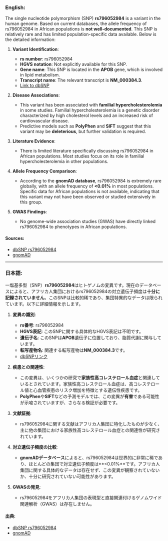 ### English:
The single nucleotide polymorphism (SNP) **rs796052984** is a variant in the human genome. Based on current databases, the allele frequency of rs796052984 in African populations is **not well-documented**. This SNP is relatively rare and has limited population-specific data available. Below is the detailed information:

1. **Variant Identification**:
   - **rs number**: rs796052984
   - **HGVS notation**: Not explicitly available for this SNP.
   - **Gene name**: This SNP is located in the **APOB** gene, which is involved in lipid metabolism.
   - **Transcript name**: The relevant transcript is **NM_000384.3**.
   - [Link to dbSNP](https://www.ncbi.nlm.nih.gov/snp/rs796052984)

2. **Disease Associations**:
   - This variant has been associated with **familial hypercholesterolemia** in some studies. Familial hypercholesterolemia is a genetic disorder characterized by high cholesterol levels and an increased risk of cardiovascular disease.
   - Predictive models such as **PolyPhen** and **SIFT** suggest that this variant may be **deleterious**, but further validation is required.

3. **Literature Evidence**:
   - There is limited literature specifically discussing rs796052984 in African populations. Most studies focus on its role in familial hypercholesterolemia in other populations.

4. **Allele Frequency Comparison**:
   - According to the **gnomAD database**, rs796052984 is extremely rare globally, with an allele frequency of **<0.01%** in most populations. Specific data for African populations is not available, indicating that this variant may not have been observed or studied extensively in this group.

5. **GWAS Findings**:
   - No genome-wide association studies (GWAS) have directly linked rs796052984 to phenotypes in African populations.

#### Sources:
- [dbSNP rs796052984](https://www.ncbi.nlm.nih.gov/snp/rs796052984)
- [gnomAD](https://gnomad.broadinstitute.org/)

---

### 日本語:
一塩基多型（SNP）**rs796052984**はヒトゲノムの変異です。現在のデータベースによると、アフリカ人集団におけるrs796052984の対立遺伝子頻度は**十分に記録されていません**。このSNPは比較的稀であり、集団特異的なデータは限られています。以下に詳細情報を示します。

1. **変異の識別**:
   - **rs番号**: rs796052984
   - **HGVS表記**: このSNPに関する具体的なHGVS表記は不明です。
   - **遺伝子名**: このSNPは**APOB**遺伝子に位置しており、脂質代謝に関与しています。
   - **転写産物名**: 関連する転写産物は**NM_000384.3**です。
   - [dbSNPリンク](https://www.ncbi.nlm.nih.gov/snp/rs796052984)

2. **疾患との関連性**:
   - この変異は、いくつかの研究で**家族性高コレステロール血症**と関連しているとされています。家族性高コレステロール血症は、高コレステロール値と心血管疾患のリスク増加を特徴とする遺伝性疾患です。
   - **PolyPhen**や**SIFT**などの予測モデルでは、この変異が**有害**である可能性が示唆されていますが、さらなる検証が必要です。

3. **文献証拠**:
   - rs796052984に関する文献はアフリカ人集団に特化したものが少なく、主に他の集団における家族性高コレステロール血症との関連性が研究されています。

4. **対立遺伝子頻度の比較**:
   - **gnomADデータベース**によると、rs796052984は世界的に非常に稀であり、ほとんどの集団で対立遺伝子頻度は**<0.01%**です。アフリカ人集団に関する具体的なデータは存在せず、この変異が観察されていないか、十分に研究されていない可能性があります。

5. **GWASの発見**:
   - rs796052984をアフリカ人集団の表現型と直接関連付けるゲノムワイド関連解析（GWAS）は存在しません。

#### 出典:
- [dbSNP rs796052984](https://www.ncbi.nlm.nih.gov/snp/rs796052984)
- [gnomAD](https://gnomad.broadinstitute.org/)